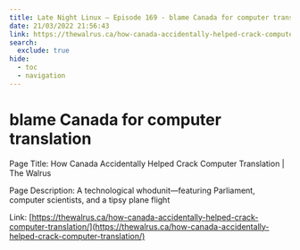 ```yaml
---
title: Late Night Linux – Episode 169 - blame Canada for computer translation
date: 21/03/2022 21:56:43
link: https://thewalrus.ca/how-canada-accidentally-helped-crack-computer-translation/
search:
  exclude: true
hide:
  - toc
  - navigation
---
```


# blame Canada for computer translation

Page Title: How Canada Accidentally Helped Crack Computer Translation | The Walrus

Page Description: A technological whodunit—featuring Parliament, computer scientists, and a tipsy plane flight 

Link: [https://thewalrus.ca/how-canada-accidentally-helped-crack-computer-translation/](https://thewalrus.ca/how-canada-accidentally-helped-crack-computer-translation/)